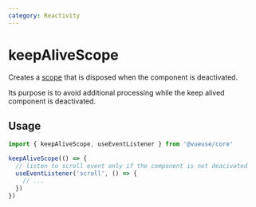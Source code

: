 ```yaml
---
category: Reactivity
---
```


# keepAliveScope

Creates a [scope](https://vuejs.org/api/reactivity-advanced.html#effectscope) that is disposed when the component is deactivated.

Its purpose is to avoid additional processing while the keep alived component is deactivated.

## Usage

```js
import { keepAliveScope, useEventListener } from '@vueuse/core'

keepAliveScope(() => {
  // listen to scroll event only if the component is not deacivated
  useEventListener('scroll', () => {
    // ...
  })
})
```
